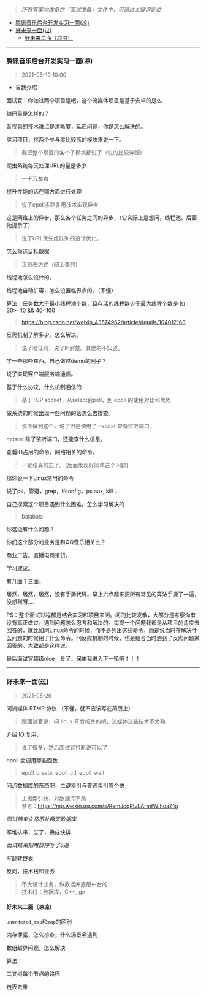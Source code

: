 
> *所有答案均准备在「面试准备」文件中，可通过关键词定位*

- [腾讯音乐后台开发实习一面(凉)](#腾讯音乐后台开发实习一面凉)
- [好未来一面(过)](#好未来一面过)
  - [好未来二面（凉凉）](#好未来二面凉凉)

----

### 腾讯音乐后台开发实习一面(凉)

> 2021-05-10 10:00

- 自我介绍

面试官：你做过两个项目是吧，这个流媒体项目是基于安卓的是么...

编码量是怎样的？

音视频的技术难点是清晰度，延迟问题，你是怎么解决的。

实习项目，挑两个参与度比较高的模块来说一下。

> 我把整个项目的各个子模块都说了（说的比较详细）

爬虫系统每天处理URL的量是多少

> 一千万左右

提升性能的话在哪方面进行处理

> 说了epoll多路复用技术实现异步

这是网络上的异步，那么各个任务之间的异步，（它实际上是想问，线程池，后面他提示了）

> 说了URL优先级队列的设计优化。


怎么筛选目标数据

>  正则表达式（网上查的）

线程池怎么设计的。

线程池自动扩容，怎么设置临界点的。（不懂）

算法：任务数大于最小线程池个数，且存活的线程数少于最大线程个数是 如：30>=10 && 40<100

> https://blog.csdn.net/weixin_43574962/article/details/104012163

反爬机制了解多少。怎么解决。

> 说了验证码，说了IP封禁。其他的不知道。

学一些那些东西。自己做过demo的例子？

说了实现客户端服务端通信。

基于什么协议，什么机制通信的

> 基于TCP socket，从select到poll，到 epoll 的使用对比和优势

做系统的时候出现一些问题的话怎么去排查。

> 没准备到这个，说了但是使用了 netstat 查看监听端口。

netstat 除了监听端口，还能查什么信息。

查看IO占用的命令。网络相关的命令。

> 一紧张真的忘了。（后面发现好简单这个问题)

那你说一下Linux常用的命令

说了ps，管道，grep，ifconfig，ps aux, kill ...

自己摸索这个项目遇到什么困难。怎么学习解决的

> balabala


你这边有什么问题？

你们这个部分的业务是和QQ音乐相关么？

商业广告。直播电商带货。

学习建议。

有几面？三面。

居然，居然，居然，没有手撕代码。早上六点起来把所有常见的算法手撕了一遍，没想到呀....


PS：整个面试过程都是结合实习和项目来问。问的比较发散，大部分是考察你有没有真正做过，遇到问题怎么思考和解决的。每提一个问题我都是从项目的角度去回答的，就比如问Linux命令的时候，而不是列出这些命令，而是说当时在解决什么问题的时候用了什么命令。问反爬机制的时候，也是结合当时遇到了反爬问题来回答的。大致都是这样说。

最后面试官超级nice，爱了。保佑我进入下一轮吧！！！

-----

### 好未来一面(过) 

> 2021-05-26

问流媒体 RTMP 协议 （不懂，就不应该写在简历上）

> 跟面试官说，问 linux 开发相关的吧，流媒体这些技术不太熟

介绍 IO 复用，

> 说了很多，然后面试官打断说可以了

epoll 会调用哪些函数

> epoll_create, epoll_ctl, epoll_wait   

问点数据库的东西吧，主键索引与普通索引哪个快

> 主键索引快，对数据库不熟          
> 参考：https://mp.weixin.qq.com/s/RemJcqPIvLArmfWIhoaZ1g           

*面试结束立马恶补两天数据库*

写堆排序，忘了，换成快排

*面试结束把堆排序写了5遍*

写翻转链表

反问，技术栈和业务

> 不太设计业务，做数据库底层中台的      
> 技术栈：数据库，C++, go

#### 好未来二面（凉凉）

`unordered_map`和`map`的区别

内存泄露，怎么排查，什么场景会遇到

数组越界问题，怎么解决

算法：

二叉树每个节点的路径

链表去重



